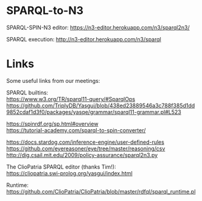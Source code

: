 # SPARQL-to-N3

SPARQL-SPIN-N3 editor:
https://n3-editor.herokuapp.com/n3/sparql2n3/

SPARQL execution:
http://n3-editor.herokuapp.com/n3/sparql

# Links

Some useful links from our meetings:

SPARQL builtins:  
https://www.w3.org/TR/sparql11-query/#SparqlOps
https://github.com/TriplyDB/Yasgui/blob/438ed23889546a3c788f385d1dd9852cdaf1d3f0/packages/yasqe/grammar/sparql11-grammar.pl#L523


https://spinrdf.org/sp.html#overview  
https://tutorial-academy.com/sparql-to-spin-converter/  

https://docs.stardog.com/inference-engine/user-defined-rules  
https://github.com/eyereasoner/eye/tree/master/reasoning/csv  
http://dig.csail.mit.edu/2009/policy-assurance/sparql2n3.py  

The ClioPatria SPARQL editor (thanks Tim!):  
https://cliopatria.swi-prolog.org/yasgui/index.html

Runtime:  
https://github.com/ClioPatria/ClioPatria/blob/master/rdfql/sparql_runtime.pl
